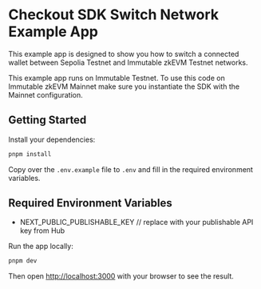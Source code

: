 # Checkout SDK Switch Network Example App

This example app is designed to show you how to switch a connected wallet between Sepolia Testnet and Immutable zkEVM Testnet networks.

This example app runs on Immutable Testnet. To use this code on Immutable zkEVM Mainnet make sure you instantiate the SDK with the Mainnet configuration.

## Getting Started

Install your dependencies:

```bash
pnpm install
```

Copy over the `.env.example` file to `.env` and fill in the required environment variables.

## Required Environment Variables

- NEXT_PUBLIC_PUBLISHABLE_KEY // replace with your publishable API key from Hub

Run the app locally:

```bash
pnpm dev
```

Then open [http://localhost:3000](http://localhost:3000) with your browser to see the result.
